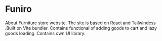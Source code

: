 # Funiro

About
Furniture store website. The site is based on React and Tailwindcss .Built on Vite bundler. Contains functional of adding goods to cart and lazy goods loading. Contains own UI library.
